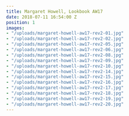 ```yaml
---
title: Margaret Howell, Lookbook AW17
date: 2018-07-11 16:54:00 Z
position: 1
images:
- "/uploads/margaret-howell-aw17-rev2-01.jpg"
- "/uploads/margaret-howell-aw17-rev2-02.jpg"
- "/uploads/margaret-howell-aw17-rev2-05.jpg"
- "/uploads/margaret-howell-aw17-rev2-06.jpg"
- "/uploads/margaret-howell-aw17-rev2-08.jpg"
- "/uploads/margaret-howell-aw17-rev2-09.jpg"
- "/uploads/margaret-howell-aw17-rev2-10.jpg"
- "/uploads/margaret-howell-aw17-rev2-14.jpg"
- "/uploads/margaret-howell-aw17-rev2-15.jpg"
- "/uploads/margaret-howell-aw17-rev2-16.jpg"
- "/uploads/margaret-howell-aw17-rev2-17.jpg"
- "/uploads/margaret-howell-aw17-rev2-18.jpg"
- "/uploads/margaret-howell-aw17-rev2-19.jpg"
- "/uploads/margaret-howell-aw17-rev2-20.jpg"
---
```


